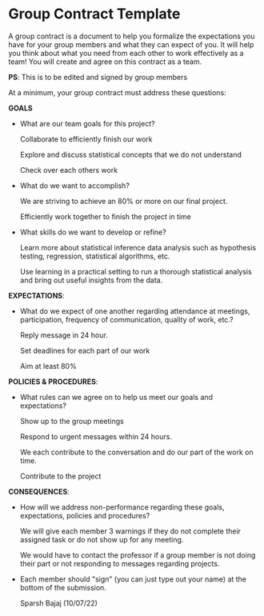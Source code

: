 # Group Contract Template

A group contract is a document to help you formalize the expectations you have for your group members and what they can expect of you. It will help you think about what you need from each other to work effectively as a team! You will create and agree on this contract as a team.

**PS**: This is to be edited and signed by group members
 

At a minimum, your group contract must address these questions:

**GOALS**

- What are our team goals for this project?

    Collaborate to efficiently finish our work
    
    Explore and discuss statistical concepts that we do not understand
    
    Check over each others work

- What do we want to accomplish?
     
     We are striving to achieve an 80% or more on our final project.
     
     Efficiently work together to finish the project in time

- What skills do we want to develop or refine?
     
     Learn more about statistical inference data analysis such as hypothesis testing, regression, statistical algorithms, etc.
     
     Use learning in a practical setting to run a thorough statistical analysis and bring out useful insights from the data.

**EXPECTATIONS**:

- What do we expect of one another regarding attendance at meetings, participation, frequency of communication, quality of work, etc.?
    
    Reply message in 24 hour.
    
    Set deadlines for each part of our work
    
    Aim at least 80%


**POLICIES & PROCEDURES**:

- What rules can we agree on to help us meet our goals and expectations?
    
    Show up to the group meetings
    
    Respond to urgent messages within 24 hours.
   
    We each contribute to the conversation and do our part of the work on time.
    
    Contribute to the project


**CONSEQUENCES**:

- How will we address non-performance regarding these goals, expectations, policies and procedures?
    
    We will give each member 3 warnings if they do not complete their assigned task or do not show up for any meeting.
    
    We would have to contact the professor if a group member is not doing their part or not responding to messages regarding projects.

- Each member should "sign" (you can just type out your name) at the bottom of the submission.
    
    Sparsh Bajaj (10/07/22)
